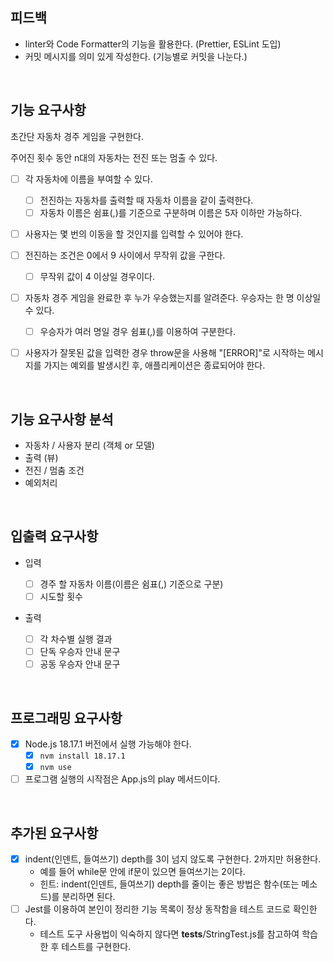 ## 피드백

- linter와 Code Formatter의 기능을 활용한다. (Prettier, ESLint 도입)
- 커밋 메시지를 의미 있게 작성한다. (기능별로 커밋을 나눈다.)

<br>

## 기능 요구사항

초간단 자동차 경주 게임을 구현한다.

주어진 횟수 동안 n대의 자동차는 전진 또는 멈출 수 있다.

- [ ] 각 자동차에 이름을 부여할 수 있다.

  - [ ] 전진하는 자동차를 출력할 때 자동차 이름을 같이 출력한다.
  - [ ] 자동차 이름은 쉼표(,)를 기준으로 구분하며 이름은 5자 이하만 가능하다.

- [ ] 사용자는 몇 번의 이동을 할 것인지를 입력할 수 있어야 한다.

- [ ] 전진하는 조건은 0에서 9 사이에서 무작위 값을 구한다.

  - [ ] 무작위 값이 4 이상일 경우이다.

- [ ] 자동차 경주 게임을 완료한 후 누가 우승했는지를 알려준다. 우승자는 한 명 이상일 수 있다.

  - [ ] 우승자가 여러 명일 경우 쉼표(,)를 이용하여 구분한다.

- [ ] 사용자가 잘못된 값을 입력한 경우 throw문을 사용해 "[ERROR]"로 시작하는 메시지를 가지는 예외를 발생시킨 후, 애플리케이션은 종료되어야 한다.

<br>

## 기능 요구사항 분석

- 자동차 / 사용자 분리 (객체 or 모델)
- 출력 (뷰)
- 전진 / 멈춤 조건
- 예외처리

<br>

## 입출력 요구사항

- 입력

  - [ ] 경주 할 자동차 이름(이름은 쉼표(,) 기준으로 구분)
  - [ ] 시도할 횟수

- 출력
  - [ ] 각 차수별 실행 결과
  - [ ] 단독 우승자 안내 문구
  - [ ] 공동 우승자 안내 문구

<br>

## 프로그래밍 요구사항

- [x] Node.js 18.17.1 버전에서 실행 가능해야 한다.
  - [x] `nvm install 18.17.1`
  - [x] `nvm use`
- [ ] 프로그램 실행의 시작점은 App.js의 play 메서드이다.

<br>

## 추가된 요구사항

- [x] indent(인덴트, 들여쓰기) depth를 3이 넘지 않도록 구현한다. 2까지만 허용한다.
  - 예를 들어 while문 안에 if문이 있으면 들여쓰기는 2이다.
  - 힌트: indent(인덴트, 들여쓰기) depth를 줄이는 좋은 방법은 함수(또는 메소드)를 분리하면 된다.
- [ ] Jest를 이용하여 본인이 정리한 기능 목록이 정상 동작함을 테스트 코드로 확인한다.
  - 테스트 도구 사용법이 익숙하지 않다면 **tests**/StringTest.js를 참고하여 학습한 후 테스트를 구현한다.
